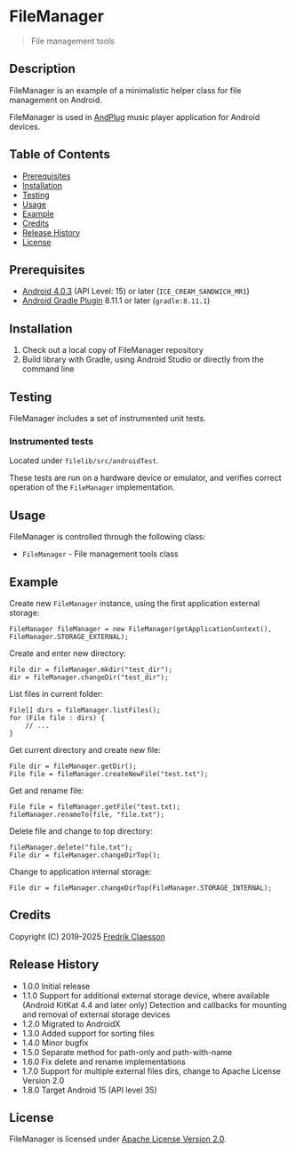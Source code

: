# FileManager

> File management tools

## Description

FileManager is an example of a minimalistic helper class for file management on Android.

FileManager is used in [AndPlug](https://play.google.com/store/apps/details?id=com.omicronapplications.andplug) music player application for Android devices.

## Table of Contents

- [Prerequisites](#prerequisites)
- [Installation](#installation)
- [Testing](#testing)
- [Usage](#usage)
- [Example](#example)
- [Credits](#credits)
- [Release History](#release-history)
- [License](#license)

## Prerequisites

- [Android 4.0.3](https://developer.android.com/about/versions/android-4.0.3) (API Level: 15) or later (`ICE_CREAM_SANDWICH_MR1`)
- [Android Gradle Plugin](https://developer.android.com/studio/releases/gradle-plugin) 8.11.1 or later (`gradle:8.11.1`)

## Installation

1. Check out a local copy of FileManager repository
2. Build library with Gradle, using Android Studio or directly from the command line

## Testing

FileManager includes a set of instrumented unit tests.

### Instrumented tests

Located under `filelib/src/androidTest`.

These tests are run on a hardware device or emulator, and verifies correct operation of the `FileManager` implementation.

## Usage

FileManager is controlled through the following class:
- `FileManager` - File management tools class

## Example

Create new `FileManager` instance, using the first application external storage:

```
FileManager fileManager = new FileManager(getApplicationContext(), FileManager.STORAGE_EXTERNAL);
```

Create and enter new directory: 

```
File dir = fileManager.mkdir("test_dir");
dir = fileManager.changeDir("test_dir");
```

List files in current folder:

```
File[] dirs = fileManager.listFiles();
for (File file : dirs) {
    // ...
}
```

Get current directory and create new file:

```
File dir = fileManager.getDir();
File file = fileManager.createNewFile("test.txt");
```

Get and rename file:

```
File file = fileManager.getFile("test.txt);
fileManager.renameTo(file, "file.txt");
```

Delete file and change to top directory: 

```
fileManager.delete("file.txt");
File dir = fileManager.changeDirTop();
```

Change to application internal storage:

```
File dir = fileManager.changeDirTop(FileManager.STORAGE_INTERNAL);
```

## Credits

Copyright (C) 2019-2025 [Fredrik Claesson](https://www.omicronapplications.com/)

## Release History

- 1.0.0 Initial release
- 1.1.0 Support for additional external storage device, where available (Android KitKat 4.4 and later only)
  Detection and callbacks for mounting and removal of external storage devices
- 1.2.0 Migrated to AndroidX
- 1.3.0 Added support for sorting files
- 1.4.0 Minor bugfix
- 1.5.0 Separate method for path-only and path-with-name
- 1.6.0 Fix delete and rename implementations
- 1.7.0 Support for multiple external files dirs, change to Apache License Version 2.0
- 1.8.0 Target Android 15 (API level 35)

## License

FileManager is licensed under [Apache License Version 2.0](LICENSE).
